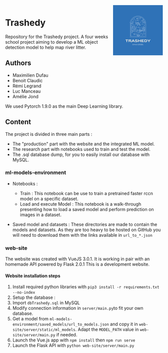 <img src="https://github.com/Maxew42/ML/blob/main/web-site/src/images/logo.png" alt="Aimeos logo" title="Trashedy" align="right" height="160" />

# Trashedy

Repository for the Trashedy project. A four weeks school project aiming to develop a ML object detection model to help map river litter. 

## Authors

- Maximilien Dufau
- Benoit Claudic
- Rémi Legrand
- Luc Manceau
- Amélie Jond

We used Pytorch 1.9.0 as the main Deep Learning library.

## Content

The project is divided in three main parts :

- The "production" part with the website and the integrated ML model.
- The research part with notebooks used to train and test the model.
- The .sql database dump, for you to easily install our database with MySQL.

### ml-models-environment

* Notebooks :
  * Train : This notebook can be use to train a pretrained faster rccn model on a specific dataset.
  * Load and execute Model : This notebook is a walk-through presenting how to load a saved model and perform prediction on images in a dataset.

* Saved model and datasets : These directories are made to contain the models and datasets. As they are too heavy to be hosted on GitHub you will need to download them with the links available in `url_to_*.json`

### web-site

The website was created with VueJS 3.0.1. It is working in pair with an homemade API powered by Flask 2.0.1
This is a development website.  

#### Website installation steps

1. Install required python libraries with `pip3 install -r requirements.txt --no-index`
2. Setup the database :
  1. Import `dbTrashedy.sql` in MySQL
  2. Modify connection information in `server/main.py`to fit your own database.
3. Get a model from `ml-models-environment/saved_models/url_to_models.json` and copy it in `web-site/server/static/ml_models`. Adapt the `MODEL_PATH` value in `web-site/server/main.py` if needed.
4. Launch the Vue.js app with `npm install` then `npm run serve`
5. Launch the Flask API with `python web-site/server/main.py`